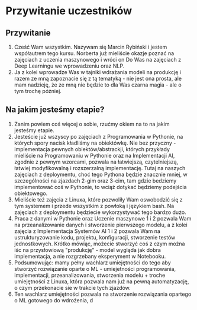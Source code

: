 #  Przywitanie uczestników



## Przywitanie

1. Cześć Wam wszystkim. Nazywam się Marcin Rybiński i jestem współautrem tego kursu. Norberta już mieliście okazje poznać na zajęciach z uczenia maszynowego i wróci on Do Was na zajęciach z Deep Learningu we wprowadzeniu oraz NLP.
2. Ja z kolei wprowadze Was w tajniki wdrażania modeli na produkcję i razem ze mną zapoznacie się z tą tematyką - nie jest ona prosta, ale mam nadzieję, że ze mną nie będzie to dla Was czarna magia - ale o tym trochę później.

## Na jakim jesteśmy etapie? 

1. Zanim powiem coś więcej o sobie, rzućmy okiem na to na jakim jesteśmy etapie.
2. Jesteście już wszyscy po zajęciach z Programowania w Pythonie, na których spory nacisk kładliśmy na obiektówkę. Nie bez przyczny - implementacja pewnych obiektów/abstrackji, których przykłady mieliście na Programowaniu w Pythonie oraz na Implementacji AI, zgodnie z pewnym wzorcami, pozwala na łatwiejszą, czytelniejszą, łatwiej modyfikowalną i rozszerzalną implementację. Tutaj na naszych zajęciach z deploymentu, choć tego Pythona będzie znacznie mniej, w szczególności na zjazdach 2-gim oraz 3-cim, tam gdzie bedziemy implementować coś w Pythonie, to wciąż dotykać będziemy podejścia obiektowego.
3. Mieliście też zajęcia z Linuxa, które pozwoliły Wam oswobodzić się z tym systemem i przede wszystkim z powłoką i językiem bash. Na zajęciach z deploymentu będziecie wykorzystywać tego bardzo dużo. 
4. Praca z danymi w Pythonie oraz Uczenie maszynowe 1 i 2 pozwala Wam na przeanalizowanie danych i stworzenie pierwszego modelu, a z kolei zajęcia z Implementacja Systemów AI 1 i 2 pozwala Wam na ustrukturyzowanie kodu, projektu, konfiguracji, stworzenie testów jednostkowych. Krótko mówiąc, możecie stworzyć coś z czym można iśc na przysłowiową "produkcję" - model wygląda jak dobra implementacja, a nie rozgrzebany eksperyment w  Notebooku.
5. Podsumowując: mamy pełny wachlarz umiejętności do tego aby stworzyć rozwiązanie oparte o ML - umiejetności programowania, implementacji, przeanalizowania, stworzenia modelu + troche umiejętności z Linuxa, która pozwala nam już na pewną automatyzację, o czym przekonacie sie w trakcie tych zjazdów.
6. Ten wachlarz umiejętności pozwala na stworzenie rozwiązania opartego o ML gotowego do wdrożenia, d